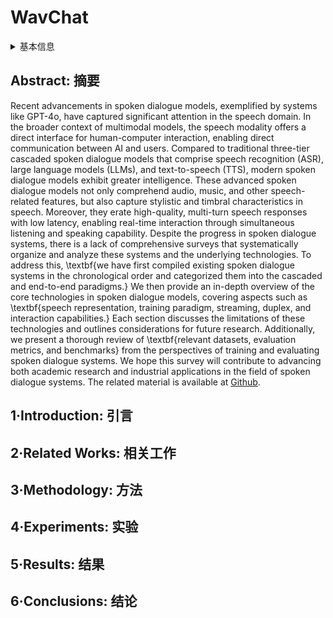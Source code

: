 # WavChat

<details>
<summary>基本信息</summary>

- 标题: "WavChat: A Survey of Spoken Dialogue Models"
- 作者:
  - 01 Shengpeng Ji (浙江大学, shengpengji@zju.edu.cn)
  - 00 Yifu Chen (浙江大学)
  - 00 Minghui Fang (浙江大学)
  - 00 Jialong Zuo (浙江大学)
  - 00 Jingyu Lu (浙江大学)
  - 00 Hanting Wang (浙江大学)
  - 00 Ziyue Jiang (浙江大学)
  - 00 Long Zhou (微软)
  - 00 Shujie Liu (微软)
  - 00 Xize Cheng (浙江大学)
  - 00 Xiaoda Yang (浙江大学)
  - 00 Zehan Wang (浙江大学)
  - 00 Qian Yang (浙江大学)
  - 00 Jian Li (腾讯优图实验室)
  - 00 Yidi Jiang (阿里巴巴)
  - 00 Jingzhen He (阿里巴巴)
  - 00 Yunfei Chu (阿里巴巴)
  - 00 Jin Xu (阿里巴巴)
  - 00 Zhou Zhao (浙江大学, zhaozhou@zju.edu.cn)
- 链接:
  - [ArXiv](https://arxiv.org/abs/2411.13577)
  - [Publication]
  - [Github](https://github.com/jishengpeng/WavChat)0
  - [Demo]
- 文件:
  - [ArXiv](2411.13577v1__Survey__WavChat__A_Survey_of_Spoken_Dialogue_Models.pdf)
  - [Publication] #TODO

</details>

## Abstract: 摘要

Recent advancements in spoken dialogue models, exemplified by systems like GPT-4o, have captured significant attention in the speech domain.
In the broader context of multimodal models, the speech modality offers a direct interface for human-computer interaction, enabling direct communication between AI and users.
Compared to traditional three-tier cascaded spoken dialogue models that comprise speech recognition (ASR), large language models (LLMs), and text-to-speech (TTS), modern spoken dialogue models exhibit greater intelligence.
These advanced spoken dialogue models not only comprehend audio, music, and other speech-related features, but also capture stylistic and timbral characteristics in speech.
Moreover, they erate high-quality, multi-turn speech responses with low latency, enabling real-time interaction through simultaneous listening and speaking capability.
Despite the progress in spoken dialogue systems, there is a lack of comprehensive surveys that systematically organize and analyze these systems and the underlying technologies.
To address this, \textbf{we have first compiled existing spoken dialogue systems in the chronological order and categorized them into the cascaded and end-to-end paradigms.} We then provide an in-depth overview of the core technologies in spoken dialogue models, covering aspects such as \textbf{speech representation, training paradigm, streaming, duplex, and interaction capabilities.} Each section discusses the limitations of these technologies and outlines considerations for future research.
Additionally, we present a thorough review of \textbf{relevant datasets, evaluation metrics, and benchmarks} from the perspectives of training and evaluating spoken dialogue systems.
We hope this survey will contribute to advancing both academic research and industrial applications in the field of spoken dialogue systems.
The related material is available at [Github](https://github.com/jishengpeng/WavChat).

## 1·Introduction: 引言

## 2·Related Works: 相关工作

## 3·Methodology: 方法

## 4·Experiments: 实验

## 5·Results: 结果

## 6·Conclusions: 结论
